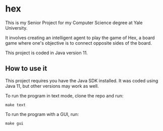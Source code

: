 # hex

This is my Senior Project for my Computer Science degree at Yale University.

It involves creating an intelligent agent to play the game of Hex, a board game
where one's objective is to connect opposite sides of the board.

This project is coded in Java version 11.

## How to use it

This project requires you have the Java SDK installed. It was coded using Java 11,
but other versions may work as well.

To run the program in text mode, clone the repo and run:

`make text`

To run the program with a GUI, run:

`make gui`
